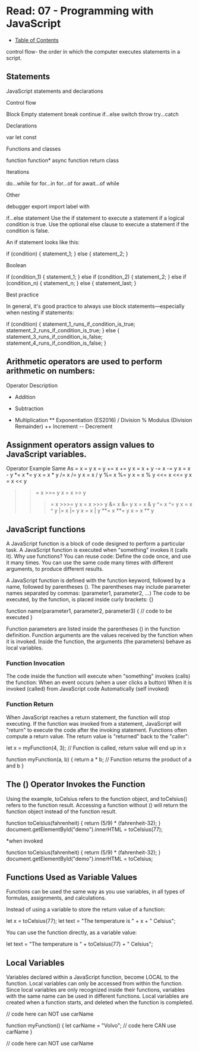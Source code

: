 # Read: 07 - Programming with JavaScript

- [Table of Contents](../README.md)

control flow- the order in which the computer executes statements in a script.

## Statements
JavaScript statements and declarations

Control flow

Block
Empty statement
break
continue
if...else
switch
throw
try...catch

Declarations

var
let
const

Functions and classes

function
function*
async function
return
class

Iterations

do...while
for
for...in
for...of
for await...of
while

Other

debugger
export
import
label
with

if...else statement
Use the if statement to execute a statement if a logical condition is true. Use the optional else clause to execute a statement if the condition is false.

An if statement looks like this:

  if (condition) {
    statement_1;
  } else {
    statement_2;
  }

Boolean

  if (condition_1) {
    statement_1;
  } else if (condition_2) {
    statement_2;
  } else if (condition_n) {
    statement_n;
  } else {
    statement_last;
  }

Best practice

In general, it's good practice to always use block statements—especially when nesting if statements:

  if (condition) {
    statement_1_runs_if_condition_is_true;
    statement_2_runs_if_condition_is_true;
  } else {
    statement_3_runs_if_condition_is_false;
    statement_4_runs_if_condition_is_false;
  }


## Arithmetic operators are used to perform arithmetic on numbers:

Operator	Description
+	Addition
-	Subtraction
*	Multiplication
**	Exponentiation (ES2016)
/	Division
%	Modulus (Division Remainder)
++	Increment
--	Decrement


## Assignment operators assign values to JavaScript variables.

Operator	Example	  Same As
  =	     	x = y		  x = y
  +=	  	x += y		x = x + y
  -=		  x -= y		x = x - y
  *=		  x *= y		x = x * y
  /=		  x /= y		x = x / y
  %=		  x %= y		x = x % y
  <<=		  x <<= y		x = x << y
  >>=		  x >>= y		x = x >> y
  >>>=		x >>>= y	x = x >>> y
  &=		  x &= y		x = x & y
  ^=		  x ^= y		x = x ^ y
  |=		  x |= y		x = x | y
  **=		  x **= y		x = x ** y


## JavaScript functions
A JavaScript function is a block of code designed to perform a particular task. A JavaScript function is executed when "something" invokes it (calls it). Why use functions? You can reuse code: Define the code once, and use it many times. You can use the same code many times with different arguments, to produce different results.

A JavaScript function is defined with the function keyword, followed by a name, followed by parentheses ().
The parentheses may include parameter names separated by commas:
(parameter1, parameter2, ...)
The code to be executed, by the function, is placed inside curly brackets: {}

  function name(parameter1, parameter2, parameter3) {
  // code to be executed
  }

Function parameters are listed inside the parentheses () in the function definition.
Function arguments are the values received by the function when it is invoked.
Inside the function, the arguments (the parameters) behave as local variables.

### Function Invocation
The code inside the function will execute when "something" invokes (calls) the function:
When an event occurs (when a user clicks a button)
When it is invoked (called) from JavaScript code
Automatically (self invoked)

### Function Return
When JavaScript reaches a return statement, the function will stop executing.
If the function was invoked from a statement, JavaScript will "return" to execute the code after the invoking statement.
Functions often compute a return value. The return value is "returned" back to the "caller":

  let x = myFunction(4, 3);   // Function is called, return value will end up in x

  function myFunction(a, b) {
    return a * b;             // Function returns the product of a and b
  }

## The () Operator Invokes the Function
Using the example, toCelsius refers to the function object, and toCelsius() refers to the function result. Accessing a function without () will return the function object instead of the function result.

  function toCelsius(fahrenheit) {
  return (5/9) * (fahrenheit-32);
  }
  document.getElementById("demo").innerHTML = toCelsius(77);

*when invoked

  function toCelsius(fahrenheit) {
  return (5/9) * (fahrenheit-32);
  }
  document.getElementById("demo").innerHTML = toCelsius;

## Functions Used as Variable Values
Functions can be used the same way as you use variables, in all types of formulas, assignments, and calculations.

Instead of using a variable to store the return value of a function:

  let x = toCelsius(77);
  let text = "The temperature is " + x + " Celsius";

You can use the function directly, as a variable value:

  let text = "The temperature is " + toCelsius(77) + " Celsius";

## Local Variables
Variables declared within a JavaScript function, become LOCAL to the function. Local variables can only be accessed from within the function.
Since local variables are only recognized inside their functions, variables with the same name can be used in different functions. Local variables are created when a function starts, and deleted when the function is completed.

  // code here can NOT use carName

  function myFunction() {
    let carName = "Volvo";
    // code here CAN use carName
  }

  // code here can NOT use carName
